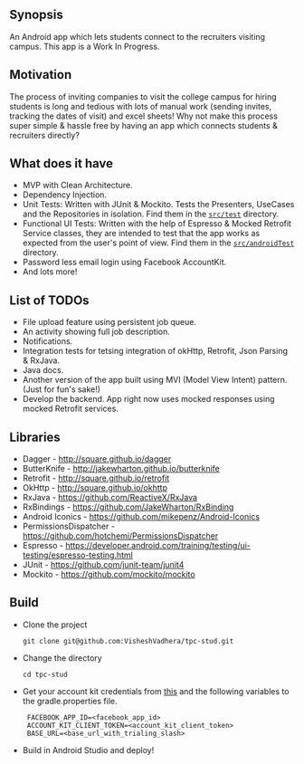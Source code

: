 ## Synopsis

An Android app which lets students connect to the recruiters visiting campus. This app is a Work In Progress.

## Motivation

The process of inviting companies to visit the college campus for hiring students is long and tedious with lots of manual work (sending invites, tracking the dates of visit) and excel sheets! Why not make this process super simple & hassle free by having an app which connects students & recruiters directly?

## What does it have

* MVP with Clean Architecture.
* Dependency Injection.
* Unit Tests: Written with JUnit & Mockito. Tests the Presenters, UseCases and the Repositories in isolation. Find them in the [`src/test`](/app/src/test) directory.
* Functional UI Tests: Written with the help of Espresso & Mocked Retrofit Service classes, they are intended to test that the app works as expected from the user's point of view. Find them in the [`src/androidTest`](/app/src/androidTest) directory.
* Password less email login using Facebook AccountKit.
* And lots more!

## List of TODOs

* File upload feature using persistent job queue.
* An activity showing full job description.
* Notifications.
* Integration tests for tetsing integration of okHttp, Retrofit, Json Parsing & RxJava.
* Java docs.
* Another version of the app built using MVI (Model View Intent) pattern. (Just for fun's sake!)
* Develop the backend. App right now uses mocked responses using mocked Retrofit services.

## Libraries

 * Dagger - http://square.github.io/dagger
 * ButterKnife - http://jakewharton.github.io/butterknife
 * Retrofit - http://square.github.io/retrofit
 * OkHttp - http://square.github.io/okhttp
 * RxJava - https://github.com/ReactiveX/RxJava
 * RxBindings - https://github.com/JakeWharton/RxBinding
 * Android Iconics - https://github.com/mikepenz/Android-Iconics
 * PermissionsDispatcher - https://github.com/hotchemi/PermissionsDispatcher
 * Espresso - https://developer.android.com/training/testing/ui-testing/espresso-testing.html
 * JUnit - https://github.com/junit-team/junit4
 * Mockito - https://github.com/mockito/mockito

## Build

 * Clone the project

   `
    git clone git@github.com:VisheshVadhera/tpc-stud.git
   `
 * Change the directory

    `
    cd tpc-stud
    `
 * Get your account kit credentials from [this](https://developers.facebook.com/docs/accountkit/android) and the following
   variables to the gradle.properties file.

   ```
    FACEBOOK_APP_ID=<facebook_app_id>
    ACCOUNT_KIT_CLIENT_TOKEN=<account_kit_client_token>
    BASE_URL=<base_url_with_trialing_slash>
   ```
 * Build in Android Studio and deploy!


